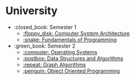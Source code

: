 # University

<ul>
    <li>:closed_book: Semester 1
        <ul>
            <li>
                <a href="https://github.com/munteanumarco/UniversityProjects/tree/main/Year%20I/First%20Semester/Computer%20Systems%20Architecture">
                     :floppy_disk: Computer System Architecture
                </a>
            </li>
            <li>
                <a href="https://github.com/munteanumarco/UniversityProjects/tree/main/Year%20I/First%20Semester/Fundamentals%20Of%20Programming">
                     :snake: Fundamentals of Programming
                </a>
            </li>
        </ul>
    </li>
    <li>:green_book: Semester 2
        <ul>
            <li>
                <a href="https://github.com/munteanumarco/UniversityProjects/tree/main/Year%20I/Second%20Semester/Operating%20Systems">
                    :computer: Operating Systems
                </a>
            </li>
        </ul>
        <ul>
            <li>
                <a href="https://github.com/munteanumarco/UniversityProjects/tree/main/Year%20I/Second%20Semester/Data%20Structures%20And%20Algorithms">
                    :postbox: Data Structures and Algorithms
                </a>
            </li>
        </ul>
        <ul>
            <li>
                <a href="https://github.com/munteanumarco/UniversityProjects/tree/main/Year%20I/Second%20Semester/Graph%20Algorithms">
                    :repeat: Graph Algorithms
                </a>
            </li>
        </ul>
        <ul>
            <li>
                <a href="https://github.com/munteanumarco/UniversityProjects/tree/main/Year%20I/Second%20Semester/Object%20Oriented%20Programming">
                    :penguin: Object Oriented Programming
                </a>
            </li>
        </ul>
    </li>
</ul>
        
        
        
        

